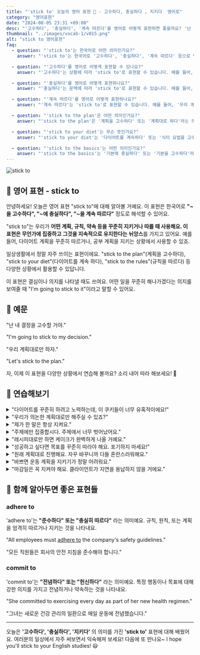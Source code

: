 ```yaml
---
title: "'stick to' 오늘의 영어 표현 📌 - 고수하다, 충실하다 , 지키다  영어로"
category: "영어표현"
date: "2024-08-05 23:31 +09:00"
desc: "'고수하다', '충실하다', '계속 따르다'를 영어로 어떻게 표현하면 좋을까요? '난 내 결정을 고수할 거야', '우리 계획대로만 하자' 등을 영어로 표현하는 법을 배워봅시다. 다양한 예문을 통해서 연습하고 본인의 표현으로 만들어 보세요."
thumbnail: "../images/vocab-1/v015.png"
alt: "stick to 영어표현"
faq:
  - question: "'stick to'는 한국어로 어떤 의미인가요?"
    answer: "'stick to'는 한국어로 '고수하다', '충실하다', '계속 따르다' 등으로 번역될 수 있습니다. 어떤 계획, 규칙, 약속 등을 꾸준히 지키거나 따를 때 사용합니다."

  - question: "'고수하다'를 영어로 어떻게 표현할 수 있나요?"
    answer: "'고수하다'는 상황에 따라 'stick to'로 표현할 수 있습니다. 예를 들어, '난 내 결정을 고수할 거야'는 'I'm going to stick to my decision'으로 말할 수 있습니다."

  - question: "'충실하다'를 영어로 어떻게 표현하나요?"
    answer: "'충실하다'는 문맥에 따라 'stick to'로 표현할 수 있습니다. 예를 들어, '규칙에 충실하다'는 'stick to the rules'로 말할 수 있습니다."

  - question: "'계속 따르다'를 영어로 어떻게 표현하나요?"
    answer: "'계속 따르다'는 'stick to'로 표현할 수 있습니다. 예를 들어, '우리 계획대로만 하자'는 'Let's stick to the plan'으로 말할 수 있습니다."

  - question: "'stick to the plan'은 어떤 의미인가요?"
    answer: "'stick to the plan'은 '계획을 고수하다' 또는 '계획대로 하다'라는 의미입니다. 원래 세웠던 계획을 변경하지 않고 그대로 따르겠다는 뜻을 나타냅니다."

  - question: "'stick to your diet'는 무슨 뜻인가요?"
    answer: "'stick to your diet'는 '다이어트를 계속하다' 또는 '식이 요법을 고수하다'라는 의미입니다. 정해진 식단이나 다이어트 계획을 꾸준히 따르는 것을 나타냅니다."

  - question: "'stick to the basics'는 어떤 의미인가요?"
    answer: "'stick to the basics'는 '기본에 충실하다' 또는 '기본을 고수하다'라는 의미입니다. 복잡한 것을 피하고 기본적인 것에 집중하거나 그것을 따르는 것을 나타냅니다."
---
```


![stick to](../images/vocab-1/v015-1.avif)

## 🌟 영어 표현 - stick to

안녕하세요! 오늘은 영어 표현 "stick to"에 대해 알아볼 거예요. 이 표현은 한국어로 **"~을 고수하다", "~에 충실하다", "~을 계속 따르다"** 정도로 해석할 수 있어요.

"stick to"는 우리가 **어떤 계획, 규칙, 약속 등을 꾸준히 지키거나 따를 때 사용해요. 이 표현은 무언가에 집중하고 그것을 지속적으로 유지한다는 뉘앙스**를 가지고 있어요. 예를 들어, 다이어트 계획을 꾸준히 따르거나, 공부 계획을 지키는 상황에서 사용할 수 있죠.

일상생활에서 정말 자주 쓰이는 표현이에요. "stick to the plan"(계획을 고수하다), "stick to your diet"(다이어트를 계속 하다), "stick to the rules"(규칙을 따르다) 등 다양한 상황에서 활용할 수 있답니다.

이 표현은 결심이나 의지를 나타낼 때도 쓰여요. 어떤 일을 꾸준히 해나가겠다는 의지를 보여줄 때 "I'm going to stick to it"이라고 말할 수 있어요.

<script async src="https://pagead2.googlesyndication.com/pagead/js/adsbygoogle.js?client=ca-pub-1465612013356152"
     crossorigin="anonymous"></script>
<!-- engple-horizontal-ad -->

<ins class="adsbygoogle"
     style="display:block"
     data-ad-client="ca-pub-1465612013356152"
     data-ad-slot="2106896038"
     data-ad-format="auto"
     data-full-width-responsive="true"></ins>

<script>
     (adsbygoogle = window.adsbygoogle || []).push({});
</script>

## 📖 예문

"난 내 결정을 고수할 거야."

"I'm going to stick to my decision."

"우리 계획대로만 하자."

"Let's stick to the plan."

자, 이제 이 표현을 다양한 상황에서 연습해 볼까요? 소리 내어 따라 해보세요! 🚀

## 💬 연습해보기

<details>
<summary>"다이어트를 꾸준히 하려고 노력하는데, 이 쿠키들이 너무 유혹적이에요!"</summary>
<span>"I'm trying to stick to my diet, but these cookies are so <a href="/blog/vocab-1/019.tempting/">tempting</a>!"</span>
</details>

<details>
<summary>"우리가 의논한 계획대로만 해주실 수 있죠?"</summary>
<span>"Can you stick to the plan we discussed?"</span>
</details>

<details>
<summary>"제가 한 말은 항상 지켜요."</summary>
<span>"I always stick to my word."</span>
</details>

<details>
<summary>"주제에만 집중합시다. 주제에서 너무 벗어났어요."</summary>
<span>"Let's stick to the topic, guys. We're getting way off track here."</span>
</details>

<details>
<summary>"레시피대로만 하면 케이크가 완벽하게 나올 거예요."</summary>
<span>"If you stick to the recipe, your cake should <a href="/blog/vocab-1/038.turn-out/">turn out</a> perfect."</span>
</details>

<details>
<summary>"성공하고 싶다면 목표를 꾸준히 따라야 해요. 포기하지 마세요!"</summary>
<span>"You gotta stick to your goals if you want to succeed. Don't <a href="/blog/vocab-1/046.give-up/">give up</a>!"</span>
</details>

<details>
<summary>"원래 계획대로 진행해요. 자꾸 바꾸니까 다들 혼란스러워해요."</summary>
<span>"Let's stick to the original plan. All these changes are confusing everyone."</span>
</details>

<details>
<summary>"바쁘면 운동 계획을 지키기가 정말 어려워요."</summary>
<span>"<a href="/blog/in-english/111.hard-to/">It's hard to</a> stick to a workout schedule when life gets busy."</span>
</details>

<details>
<summary>"마감일은 꼭 지켜야 해요. 클라이언트가 지연을 용납하지 않을 거에요."</summary>
<span>"We need to stick to the deadline. The client won't accept any <a href="/blog/in-english/338.delay/">delays</a>."</span>
</details>

## 🤝 함께 알아두면 좋은 표현들

### adhere to

'adhere to'는 **"준수하다" 또는 "충실히 따르다"** 라는 의미예요. 규칙, 원칙, 또는 계획을 엄격히 따르거나 지키는 것을 나타내요.

"All employees must [adhere to](/blog/in-english/098.adhere-to/) the company's safety guidelines."

"모든 직원들은 회사의 안전 지침을 준수해야 합니다."

### commit to

'commit to'는 **"전념하다" 또는 "헌신하다"** 라는 의미예요. 특정 행동이나 목표에 대해 강한 의지를 가지고 전념하거나 약속하는 것을 나타내요.

"She committed to exercising every day as part of her new health regimen."

"그녀는 새로운 건강 관리의 일환으로 매일 운동에 전념했습니다."

---

오늘은 **'고수하다', '충실하다', '지키다'** 의 의미를 가진 **'stick to'** 표현에 대해 배웠어요. 여러분의 일상에서 자주 써보면서 익숙해져 보세요! 다음에 또 만나요~ I hope you'll stick to your English studies! 😃
